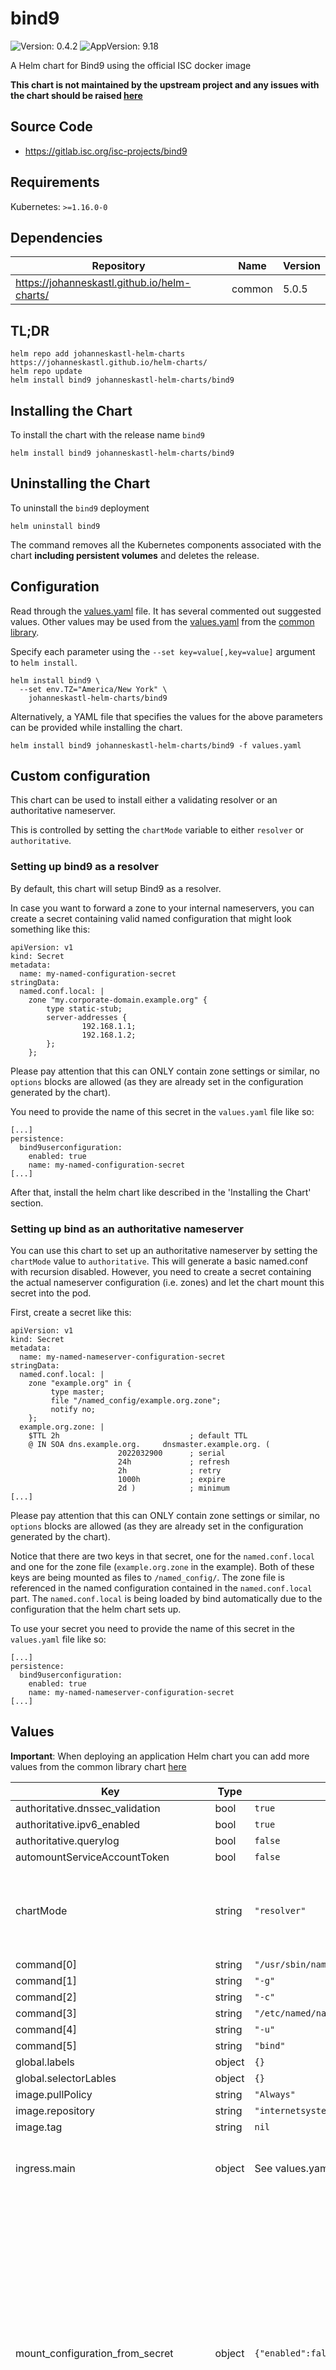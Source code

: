 # bind9

![Version: 0.4.2](https://img.shields.io/badge/Version-0.4.2-informational?style=flat-square) ![AppVersion: 9.18](https://img.shields.io/badge/AppVersion-9.18-informational?style=flat-square)

A Helm chart for Bind9 using the official ISC docker image

**This chart is not maintained by the upstream project and any issues with the chart should be raised [here](https://github.com/johanneskastl/helm-charts/issues/)**

## Source Code

* <https://gitlab.isc.org/isc-projects/bind9>

## Requirements

Kubernetes: `>=1.16.0-0`

## Dependencies

| Repository | Name | Version |
|------------|------|---------|
| https://johanneskastl.github.io/helm-charts/ | common | 5.0.5 |

## TL;DR

```console
helm repo add johanneskastl-helm-charts https://johanneskastl.github.io/helm-charts/
helm repo update
helm install bind9 johanneskastl-helm-charts/bind9
```

## Installing the Chart

To install the chart with the release name `bind9`

```console
helm install bind9 johanneskastl-helm-charts/bind9
```

## Uninstalling the Chart

To uninstall the `bind9` deployment

```console
helm uninstall bind9
```

The command removes all the Kubernetes components associated with the chart **including persistent volumes** and deletes the release.

## Configuration

Read through the [values.yaml](./values.yaml) file. It has several commented out suggested values.
Other values may be used from the [values.yaml](https://github.com/johanneskastl/helm-charts/tree/main/charts/common/values.yaml) from the [common library](https://github.com/johanneskastl/helm-charts/tree/main/charts/common).

Specify each parameter using the `--set key=value[,key=value]` argument to `helm install`.

```console
helm install bind9 \
  --set env.TZ="America/New York" \
    johanneskastl-helm-charts/bind9
```

Alternatively, a YAML file that specifies the values for the above parameters can be provided while installing the chart.

```console
helm install bind9 johanneskastl-helm-charts/bind9 -f values.yaml
```

## Custom configuration

This chart can be used to install either a validating resolver or an
authoritative nameserver.

This is controlled by setting the `chartMode` variable to either `resolver` or
`authoritative`.

### Setting up bind9 as a resolver

By default, this chart will setup Bind9 as a resolver.

In case you want to forward a zone to your internal nameservers, you can create a secret containing valid named configuration that might look something like this:

```
apiVersion: v1
kind: Secret
metadata:
  name: my-named-configuration-secret
stringData:
  named.conf.local: |
    zone "my.corporate-domain.example.org" {
        type static-stub;
        server-addresses {
                192.168.1.1;
                192.168.1.2;
        };
    };
```

Please pay attention that this can ONLY contain zone settings or similar, no `options` blocks are allowed (as they are already set in the configuration generated by the chart).

You need to provide the name of this secret in the `values.yaml` file like so:

```
[...]
persistence:
  bind9userconfiguration:
    enabled: true
    name: my-named-configuration-secret
[...]
```

After that, install the helm chart like described in the 'Installing the Chart' section.

### Setting up bind as an authoritative nameserver

You can use this chart to set up an authoritative nameserver by setting the `chartMode` value to `authoritative`. This will generate a basic named.conf with recursion disabled. However, you need to create a secret containing the actual nameserver configuration (i.e. zones) and let the chart mount this secret into the pod.

First, create a secret like this:

```
apiVersion: v1
kind: Secret
metadata:
  name: my-named-nameserver-configuration-secret
stringData:
  named.conf.local: |
    zone "example.org" in {
         type master;
         file "/named_config/example.org.zone";
         notify no;
    };
  example.org.zone: |
    $TTL 2h                             ; default TTL
    @ IN SOA dns.example.org.     dnsmaster.example.org. (
                        2022032900      ; serial
                        24h             ; refresh
                        2h              ; retry
                        1000h           ; expire
                        2d )            ; minimum
[...]
```

Please pay attention that this can ONLY contain zone settings or similar, no `options` blocks are allowed (as they are already set in the configuration generated by the chart).

Notice that there are two keys in that secret, one for the `named.conf.local` and one for the zone file (`example.org.zone` in the example). Both of these keys are being mounted as files to `/named_config/`.
The zone file is referenced in the named configuration contained in the `named.conf.local` part. The `named.conf.local` is being loaded by bind automatically due to the configuration that the helm chart sets up.

To use your secret you need to provide the name of this secret in the `values.yaml` file like so:

```
[...]
persistence:
  bind9userconfiguration:
    enabled: true
    name: my-named-nameserver-configuration-secret
[...]
```

## Values

**Important**: When deploying an application Helm chart you can add more values from the common library chart [here](https://github.com/johanneskastl/helm-charts/tree/main/charts/common)

| Key | Type | Default | Description |
|-----|------|---------|-------------|
| authoritative.dnssec_validation | bool | `true` |  |
| authoritative.ipv6_enabled | bool | `true` |  |
| authoritative.querylog | bool | `false` |  |
| automountServiceAccountToken | bool | `false` |  |
| chartMode | string | `"resolver"` |  Possible values: 'resolver': set up a resolver 'authoritative': set up an authoritative nameserver |
| command[0] | string | `"/usr/sbin/named"` |  |
| command[1] | string | `"-g"` |  |
| command[2] | string | `"-c"` |  |
| command[3] | string | `"/etc/named/named.conf"` |  |
| command[4] | string | `"-u"` |  |
| command[5] | string | `"bind"` |  |
| global.labels | object | `{}` |  |
| global.selectorLables | object | `{}` |  |
| image.pullPolicy | string | `"Always"` | image pull policy |
| image.repository | string | `"internetsystemsconsortium/bind9"` | image repository |
| image.tag | string | `nil` | image tag |
| ingress.main | object | See values.yaml | Enable and configure ingress settings for the chart under this key. |
| mount_configuration_from_secret | object | `{"enabled":false,"secretName":"my-secret"}` |  To enhance the basic configuration of this chart, you can create a secret containing one key called 'named.conf.local' containing your bind9 resolver or nameserver configuration ATTENTION: This must not contain an `options` block, only zone settings            or similar are allowed Example: ``` apiVersion: v1 kind: Secret metadata:   name: my-secret stringData:   named.conf.local: |     zone "my.corporate-domain.example.org" {         type static-stub;         server-addresses {                 192.168.1.1;                 192.168.1.2;         };     }; ``` |
| persistence | object | See values.yaml | Configure persistence settings for the chart under this key. |
| podSecurityContext.fsGroup | int | `106` |  |
| probes.liveness.custom | bool | `true` |  |
| probes.liveness.enabled | bool | `true` |  |
| probes.liveness.spec.tcpSocket.port | int | `5053` |  |
| probes.readiness.custom | bool | `true` |  |
| probes.readiness.enabled | bool | `true` |  |
| probes.readiness.spec.tcpSocket.port | int | `5053` |  |
| probes.startup.custom | bool | `true` |  |
| probes.startup.enabled | bool | `true` |  |
| probes.startup.spec.initialDelaySeconds | int | `10` |  |
| probes.startup.spec.tcpSocket.port | int | `5053` |  |
| resolver | object | `{"dnssec_validation":true,"forwarders":["80.241.218.68","159.69.114.157","176.9.93.198"],"ipv6_enabled":true,"querylog":false}` |  and add forwarders and options as you see fit |
| service.dns-tcp.annotations | object | `{}` |  |
| service.dns-tcp.enabled | bool | `true` |  |
| service.dns-tcp.labels | object | `{}` |  |
| service.dns-tcp.nameOverride | string | `"dns-tcp"` |  |
| service.dns-tcp.ports.dns-tcp.enabled | bool | `true` |  |
| service.dns-tcp.ports.dns-tcp.port | int | `53` |  |
| service.dns-tcp.ports.dns-tcp.protocol | string | `"TCP"` |  |
| service.dns-tcp.ports.dns-tcp.targetPort | int | `5053` |  |
| service.dns-tcp.type | string | `"ClusterIP"` |  |
| service.dns-udp.annotations | object | `{}` |  |
| service.dns-udp.enabled | bool | `true` |  |
| service.dns-udp.labels | object | `{}` |  |
| service.dns-udp.ports.dns-udp.enabled | bool | `true` |  |
| service.dns-udp.ports.dns-udp.port | int | `53` |  |
| service.dns-udp.ports.dns-udp.protocol | string | `"UDP"` |  |
| service.dns-udp.ports.dns-udp.targetPort | int | `5053` |  |
| service.dns-udp.type | string | `"ClusterIP"` |  |
| service.main.enabled | bool | `false` |  |
| serviceAccount.create | bool | `true` |  |

## Changelog

All notable changes to this Helm chart will be documented in this file.

The format is based on [Keep a Changelog](https://keepachangelog.com/en/1.0.0/),
and this project adheres to [Semantic Versioning](https://semver.org/spec/v2.0.0.html).

### Version 0.4.2

#### Added

N/A

#### Changed

N/A

#### Fixed

* set image pullPolicy to Always, as the upstream tag is updated in-place

### Version 0.4.1

#### Added

N/A

#### Changed

N/A

#### Fixed

* fix IPv6 syntax in named.conf secrets

### Version 0.4.0

#### Added

N/A

#### Changed

* first version of the chart in this repository

#### Fixed

N/A

## Support

Open an [issue](https://github.com/johanneskastl/helm-charts/issues/).

----------------------------------------------
Autogenerated from chart metadata using [helm-docs v0.1.1](https://github.com/k8s-at-home/helm-docs/releases/v0.1.1)
